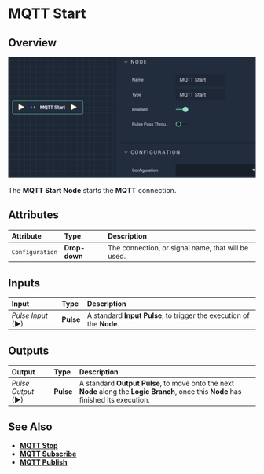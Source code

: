 # MQTT Start

## Overview

![The MQTT Start Node.](../../../.gitbook/assets/mqttstart.png)

The **MQTT Start Node** starts the **MQTT** connection.

## Attributes

| Attribute | Type | Description |
| :--- | :--- | :--- |
| `Configuration` | **Drop-down** | The connection, or signal name, that will be used. |

## Inputs

| Input | Type | Description |
| :--- | :--- | :--- |
| _Pulse Input_ \(►\) | **Pulse** | A standard **Input Pulse**, to trigger the execution of the **Node**. |

## Outputs

| Output | Type | Description |
| :--- | :--- | :--- |
| _Pulse Output_ \(►\) | **Pulse** | A standard **Output Pulse**, to move onto the next **Node** along the **Logic Branch**, once this **Node** has finished its execution. |

## See Also

* [**MQTT Stop**](mqttstop.md)
* [**MQTT Subscribe**](mqttsubscribe.md)
* [**MQTT Publish**](mqttpublish.md)

